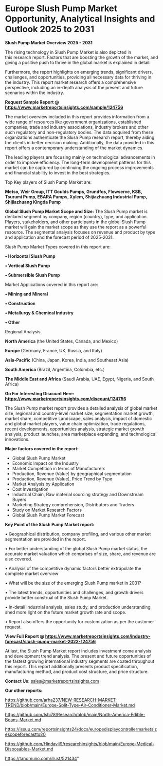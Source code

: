 # Europe Slush Pump Market Opportunity, Analytical Insights and Outlook 2025 to 2031

<Strong> Slush Pump Market Overview 2025 - 2031</strong>

The rising technology in Slush Pump Market is also depicted in this research report. Factors that are boosting the growth of the market, and giving a positive push to thrive in the global market is explained in detail.

Furthermore, the report highlights on emerging trends, significant drivers, challenges, and opportunities, providing all necessary data for thriving in the industry. This report market research offers a comprehensive perspective, including an in-depth analysis of the present and future scenarios within the industry.

<strong>Request Sample Report @ <a href=https://www.marketreportsinsights.com/sample/124756>https://www.marketreportsinsights.com/sample/124756</a></strong>

The market overview included in this report provides information from a wide range of resources like government organizations, established companies, trade and industry associations, industry brokers and other such regulatory and non-regulatory bodies. The data acquired from these organizations authenticate the Slush Pump research report, thereby aiding the clients in better decision making. Additionally, the data provided in this report offers a contemporary understanding of the market dynamics.

The leading players are focusing mainly on technological advancements in order to improve efficiency. The long-term development patterns for this market can be captured by continuing the ongoing process improvements and financial stability to invest in the best strategies.

Top Key players of Slush Pump Market are:

<strong>Metso, Weir Group, ITT Goulds Pumps, Grundfos, Flowserve, KSB, Tsurumi Pump, EBARA Pumps, Xylem, Shijiazhuang Industrial Pump, Shijiazhuang Kingda Pump</strong>

<strong><b>Global Slush Pump Market Scope and Size:</b></strong>
The Slush Pump market is declared segment by company, region (country), type, and application. Players, stakeholders, and other participants in the global Slush Pump market will gain the market scope as they use the report as a powerful resource. The segmental analysis focuses on revenue and product by type and application and the forecast period of 2025-2031.

Slush Pump Market Types covered in this report are:

<strong>• Horizontal Slush Pump

• Vertical Slush Pump

• Submersible Slush Pump</strong>

Market Applications covered in this report are:

<strong>• Mining and Mineral

• Construction

• Metallurgy & Chemical Industry

• Other</strong> 

Regional Analysis

<strong>North America</strong> (the United States, Canada, and Mexico)

<strong>Europe</strong> (Germany, France, UK, Russia, and Italy)

<strong>Asia-Pacific</strong> (China, Japan, Korea, India, and Southeast Asia)

<strong>South America</strong> (Brazil, Argentina, Colombia, etc.)

<strong>The Middle East and Africa</strong> (Saudi Arabia, UAE, Egypt, Nigeria, and South Africa)

<strong>Go For Interesting Discount Here: <a href=https://www.marketreportsinsights.com/discount/124756>https://www.marketreportsinsights.com/discount/124756</a></strong>

The Slush Pump market report provides a detailed analysis of global market size, regional and country-level market size, segmentation market growth, market share, competitive Landscape, sales analysis, impact of domestic and global market players, value chain optimization, trade regulations, recent developments, opportunities analysis, strategic market growth analysis, product launches, area marketplace expanding, and technological innovations.

<strong><b>Major factors covered in the report:</b></strong>
<ul>
  <li>Global Slush Pump Market </li>
  <li>Economic Impact on the Industry</li>
  <li>Market Competition in terms of Manufacturers</li>
  <li>Production, Revenue (Value) by geographical segmentation</li>
  <li>Production, Revenue (Value), Price Trend by Type</li>
  <li>Market Analysis by Application</li>
  <li>Cost Investigation</li>
  <li>Industrial Chain, Raw material sourcing strategy and Downstream Buyers</li>
  <li>Marketing Strategy comprehension, Distributors and Traders</li>
  <li>Study on Market Research Factors</li>
  <li>Global Slush Pump Market Forecast</li>
</ul>

<strong><b>Key Point of the Slush Pump Market report:</b></strong>

• Geographical distribution, company profiling, and various other market segmentation are provided in the report.

• For better understanding of the global Slush Pump market status, the accurate market valuation which comprises of size, share, and revenue are also covered.

• Analysis of the competitive dynamic factors better extrapolate the complete market overview

• What will be the size of the emerging Slush Pump market in 2031?

• The latest trends, opportunities and challenges, and growth drivers provide better construal of the Slush Pump Market.

• In-detail industrial analysis, sales study, and production understanding shed more light on the future market growth rate and scope.

• Report also offers the opportunity for customization as per the customer request.

<strong><b>View Full Report @ <a href=https://www.marketreportsinsights.com/industry-forecast/slush-pump-market-2022-124756>https://www.marketreportsinsights.com/industry-forecast/slush-pump-market-2022-124756</a></b></strong>


At last, the Slush Pump Market report includes investment come analysis and development trend analysis. The present and future opportunities of the fastest growing international industry segments are coated throughout this report. This report additionally presents product specification, manufacturing method, and product cost structure, and price structure.

<strong>Contact Us:</strong>
sales@marketreportsinsights.com

<strong>Our other reports:</strong>

<a href=https://github.com/arha237/NEW-RESEARCH-MARKET-TREND/blob/main/Europe-Split-Type-Air-Conditioner-Market.md>https://github.com/arha237/NEW-RESEARCH-MARKET-TREND/blob/main/Europe-Split-Type-Air-Conditioner-Market.md</a>

<a href=https://github.com/Ishi78/Research/blob/main/North-America-Edible-Beans-Market.md>https://github.com/Ishi78/Research/blob/main/North-America-Edible-Beans-Market.md</a>

<a href=https://issuu.com/reportsinsights24/docs/europedisplaycontrollermarketsizescopeforecastto20>https://issuu.com/reportsinsights24/docs/europedisplaycontrollermarketsizescopeforecastto20</a>

<a href=https://github.com/Hindavii9/researchinsights/blob/main/Europe-Medical-Disposables-Market.md>https://github.com/Hindavii9/researchinsights/blob/main/Europe-Medical-Disposables-Market.md</a>

<a href=https://tanomuno.com/illust/521434>https://tanomuno.com/illust/521434</a>"
